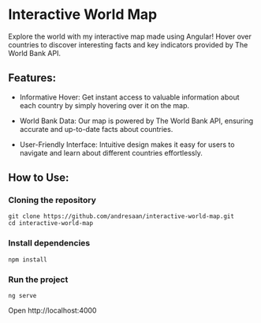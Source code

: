 # Interactive World Map

Explore the world with my interactive map made using Angular! Hover over countries to discover interesting facts and key indicators provided by The World Bank API.

## Features:

- Informative Hover: Get instant access to valuable information about each country by simply hovering over it on the map.

- World Bank Data: Our map is powered by The World Bank API, ensuring accurate and up-to-date facts about countries.

- User-Friendly Interface: Intuitive design makes it easy for users to navigate and learn about different countries effortlessly.

## How to Use: 

### Cloning the repository
```
git clone https://github.com/andresaan/interactive-world-map.git
cd interactive-world-map
```
### Install dependencies
```
npm install
```
### Run the project
```
ng serve
```
Open http://localhost:4000
